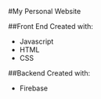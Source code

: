 #My Personal Website

##Front End Created with:
- Javascript
- HTML
- CSS


##Backend Created with:
- Firebase
